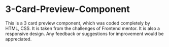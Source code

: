 # 3-Card-Preview-Component
This is a 3 card preview component, which was coded completely by HTML, CSS. It is taken from the challenges of Frontend mentor. It is also a responsive design. Any feedback or suggestions for improvement would be appreciated.


